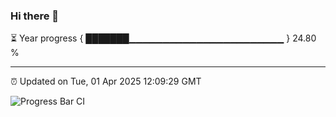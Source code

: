 ### Hi there 👋

⏳ Year progress { ███████▁▁▁▁▁▁▁▁▁▁▁▁▁▁▁▁▁▁▁▁▁▁▁ } 24.80 %

---

⏰ Updated on Tue, 01 Apr 2025 12:09:29 GMT

![Progress Bar CI](https://github.com/liununu/liununu/workflows/Progress%20Bar%20CI/badge.svg)
